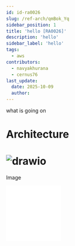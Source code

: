 ```yaml
---
id: id-ra0026
slug: /ref-arch/qmBok_Yq
sidebar_position: 1
title: 'hello [RA0026]'
description: 'hello'
sidebar_label: 'hello'
tags:
  - aws
contributors:
  - navyakhurana
  - cernus76
last_update:
  date: 2025-10-09
  author: 
---
```


what is going on 

# Architecture

# ![drawio](drawio/diagram--zPOakipWE.drawio)

Image

![fireworks.gif](images/image-y7wGa4Uc73.gif)



